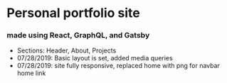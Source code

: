 # Personal portfolio site 
### made using React, GraphQL, and Gatsby

* Sections: Header, About, Projects
* 07/28/2019: Basic layout is set, added media queries
* 07/28/2019: site fully responsive, replaced home with png for navbar home link
